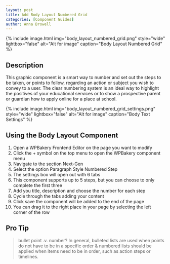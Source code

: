 ```yaml
---
layout: post
title: Add Body Layout Numbered Grid
categories: [Component Guides]
author: Anna Browell
---
```

{% include image.html img="body_layout_numbered_grid.png" style="wide" lightbox="false" alt="Alt for image" caption="Body Layout Numbered Grid" %}


## Description

This graphic component is a smart way to number and set out the steps to be taken, or points to follow, regarding an action or subject you wish to convey to a user. The clear numbering system is an ideal way to highlight the positives of your educational services or to show a prospective parent or guardian how to apply online for a place at school.

{% include image.html img="body_layout_numbered_grid_settings.png" style="wide" lightbox="false" alt="Alt for image" caption="Body Text Settings" %}


## Using the Body Layout Component

1. Open a WPBakery Frontend Editor on the page you want to modify
2. Click the + symbol on the top menu to open the WPBakery component menu
3. Navigate to the section Next-Gen
4. Select the option Paragraph Style Numbered Step
5. The settings box will open out with 6 tabs 
6. This component supports up to 5 steps, but you can choose to only complete the first three
6. Add you title, description and choose the number for each step
7. Cycle through the tabs adding your content
8. Click save the component will be added to the end of the page
9. You can drag it to the right place in your page by selecting the left corner of the row

## Pro Tip
> bullet point .v. number? In general, bulleted lists are used when points do not have to be in a specific order & numbered lists should be applied when items need to be in order, such as action steps or timelines.
